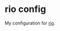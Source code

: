 # rio config

My configuration for [rio](https://github.com/raphamorim/rio).

[//]: # (README.md ends here)
